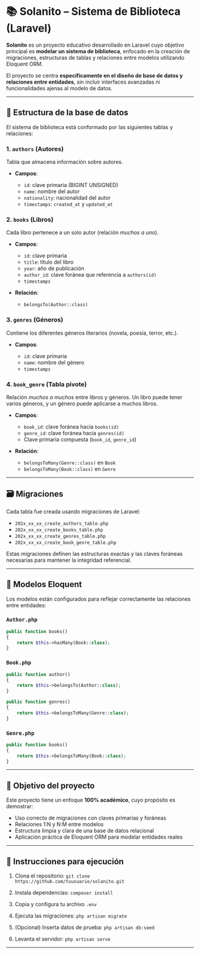 # 📚 Solanito – Sistema de Biblioteca (Laravel)

**Solanito** es un proyecto educativo desarrollado en Laravel cuyo objetivo principal es **modelar un sistema de biblioteca**, enfocado en la creación de migraciones, estructuras de tablas y relaciones entre modelos utilizando Eloquent ORM.

El proyecto se centra **específicamente en el diseño de base de datos y relaciones entre entidades**, sin incluir interfaces avanzadas ni funcionalidades ajenas al modelo de datos.

---

## 🧩 Estructura de la base de datos

El sistema de biblioteca está conformado por las siguientes tablas y relaciones:

### 1. `authors` (Autores)

Tabla que almacena información sobre autores.

* **Campos**:

  * `id`: clave primaria (BIGINT UNSIGNED)
  * `name`: nombre del autor
  * `nationality`: nacionalidad del autor
  * `timestamps`: `created_at` y `updated_at`

### 2. `books` (Libros)

Cada libro pertenece a un solo autor (relación *muchos a uno*).

* **Campos**:

  * `id`: clave primaria
  * `title`: título del libro
  * `year`: año de publicación
  * `author_id`: clave foránea que referencia a `authors(id)`
  * `timestamps`

* **Relación**:

  * `belongsTo(Author::class)`

### 3. `genres` (Géneros)

Contiene los diferentes géneros literarios (novela, poesía, terror, etc.).

* **Campos**:

  * `id`: clave primaria
  * `name`: nombre del género
  * `timestamps`

### 4. `book_genre` (Tabla pivote)

Relación *muchos a muchos* entre libros y géneros. Un libro puede tener varios géneros, y un género puede aplicarse a muchos libros.

* **Campos**:

  * `book_id`: clave foránea hacia `books(id)`
  * `genre_id`: clave foránea hacia `genres(id)`
  * Clave primaria compuesta (`book_id`, `genre_id`)

* **Relación**:

  * `belongsToMany(Genre::class)` en `Book`
  * `belongsToMany(Book::class)` en `Genre`

---

## 🗃️ Migraciones

Cada tabla fue creada usando migraciones de Laravel:

* `202x_xx_xx_create_authors_table.php`
* `202x_xx_xx_create_books_table.php`
* `202x_xx_xx_create_genres_table.php`
* `202x_xx_xx_create_book_genre_table.php`

Estas migraciones definen las estructuras exactas y las claves foráneas necesarias para mantener la integridad referencial.

---

## 🧠 Modelos Eloquent

Los modelos están configurados para reflejar correctamente las relaciones entre entidades:

### `Author.php`

```php
public function books()
{
    return $this->hasMany(Book::class);
}
```

### `Book.php`

```php
public function author()
{
    return $this->belongsTo(Author::class);
}

public function genres()
{
    return $this->belongsToMany(Genre::class);
}
```

### `Genre.php`

```php
public function books()
{
    return $this->belongsToMany(Book::class);
}
```

---

## 🎯 Objetivo del proyecto

Este proyecto tiene un enfoque **100% académico**, cuyo propósito es demostrar:

* Uso correcto de migraciones con claves primarias y foráneas
* Relaciones 1\:N y N\:M entre modelos
* Estructura limpia y clara de una base de datos relacional
* Aplicación práctica de Eloquent ORM para modelar entidades reales

---

## 🚀 Instrucciones para ejecución

1. Clona el repositorio:
   `git clone https://github.com/tuusuario/solanito.git`

2. Instala dependencias:
   `composer install`

3. Copia y configura tu archivo `.env`

4. Ejecuta las migraciones:
   `php artisan migrate`

5. (Opcional) Inserta datos de prueba:
   `php artisan db:seed`

6. Levanta el servidor:
   `php artisan serve`

---
